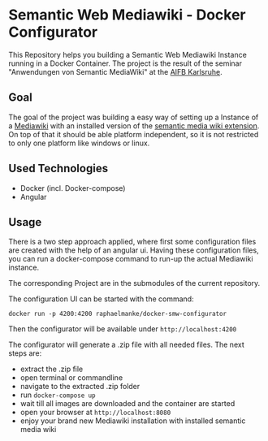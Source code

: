 # Semantic Web Mediawiki - Docker Configurator #
This Repository helps you building a Semantic Web Mediawiki Instance running in a Docker Container. 
The project is the result of the seminar "Anwendungen von Semantic MediaWiki" at the [AIFB Karlsruhe](http://www.aifb.kit.edu/web/Hauptseite).

## Goal ##

The goal of the project was building a easy way of setting up a Instance of a [Mediawiki](https://www.mediawiki.org/) with an installed version of the [semantic media wiki extension](https://www.semantic-mediawiki.org).
On top of that it should be able platform independent, so it is not restricted to only one platform like windows or linux.

## Used Technologies ##

* Docker (incl. Docker-compose)
* Angular

## Usage ##

There is a two step approach applied, where first some configuration files are created with the help of an angular ui.
Having these configuration files, you can run a docker-compose command to run-up the actual Mediawiki instance.

The corresponding Project are in the submodules of the current repository.

The configuration UI can be started with the command:

```
docker run -p 4200:4200 raphaelmanke/docker-smw-configurator
```

Then the configurator will be available under `http://localhost:4200` 

The configurator will generate a .zip file with all needed files. 
The next steps are:
* extract the .zip file
* open terminal or commandline
* navigate to the extracted .zip folder
* run `docker-compose up` 
* wait till all images are downloaded and the container are started
* open your browser at `http://localhost:8080` 
* enjoy your brand new Mediawiki installation with installed semantic media wiki